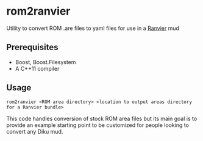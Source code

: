 # rom2ranvier
Utility to convert ROM .are files to yaml files for use in a [Ranvier](https://github.com/shawncplus/ranviermud) mud

## Prerequisites
* Boost, Boost.Filesystem
* A C++11 compiler

## Usage
`rom2ranvier <ROM area directory> <location to output areas directory for a Ranvier bundle>`

This code handles conversion of stock ROM area files but its main goal is to provide an example starting point to be customized for people looking to convert any Diku mud.